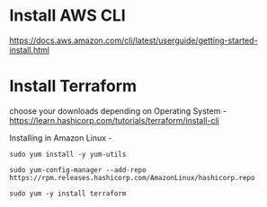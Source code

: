 # Install AWS CLI 

https://docs.aws.amazon.com/cli/latest/userguide/getting-started-install.html


# Install Terraform

choose your downloads depending on Operating System - https://learn.hashicorp.com/tutorials/terraform/install-cli


Installing in Amazon Linux - 
```
sudo yum install -y yum-utils

sudo yum-config-manager --add-repo https://rpm.releases.hashicorp.com/AmazonLinux/hashicorp.repo

sudo yum -y install terraform
```

